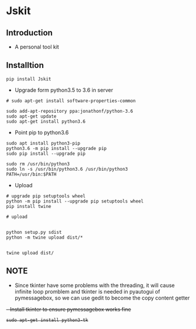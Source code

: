 # Jskit

## Introduction
- A personal tool kit

## Installtion

```
pip install Jskit
```

- Upgrade form python3.5 to 3.6 in server

```
# sudo apt-get install software-properties-common

sudo add-apt-repository ppa:jonathonf/python-3.6 
sudo apt-get update 
sudo apt-get install python3.6
```

- Point pip to python3.6

```
sudo apt install python3-pip
python3.6 -m pip install --upgrade pip
sudo pip install --upgrade pip

sudo rm /usr/bin/python3
sudo ln -s /usr/bin/python3.6 /usr/bin/python3
PATH=/usr/bin:$PATH

```

- Upload

```
# upgrade pip setuptools wheel
python -m pip install --upgrade pip setuptools wheel
pip install twine

# upload


python setup.py sdist
python -m twine upload dist/*


twine upload dist/
```

## NOTE
- Since tkinter have some problems with the threading, it will cause infinite loop promblem and tkinter is needed in pyautogui of pymessagebox, so we can use gedit to become the copy content getter 

<del>
- Install tkinter to ensure pymessagebox works fine

```
sudo apt-get install python3-tk
```
</del>